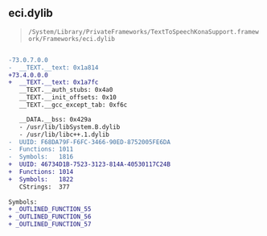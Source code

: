 ## eci.dylib

> `/System/Library/PrivateFrameworks/TextToSpeechKonaSupport.framework/Frameworks/eci.dylib`

```diff

-73.0.7.0.0
-  __TEXT.__text: 0x1a814
+73.4.0.0.0
+  __TEXT.__text: 0x1a7fc
   __TEXT.__auth_stubs: 0x4a0
   __TEXT.__init_offsets: 0x10
   __TEXT.__gcc_except_tab: 0xf6c

   __DATA.__bss: 0x429a
   - /usr/lib/libSystem.B.dylib
   - /usr/lib/libc++.1.dylib
-  UUID: F68DA79F-F6FC-3466-90ED-8752005FE6DA
-  Functions: 1011
-  Symbols:   1816
+  UUID: 46734D1B-7523-3123-814A-40530117C24B
+  Functions: 1014
+  Symbols:   1822
   CStrings:  377
 
Symbols:
+ _OUTLINED_FUNCTION_55
+ _OUTLINED_FUNCTION_56
+ _OUTLINED_FUNCTION_57

```
